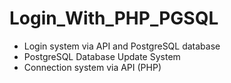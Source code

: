 # Login_With_PHP_PGSQL

- Login system via API and PostgreSQL database
- PostgreSQL Database Update System
- Connection system via API (PHP)
